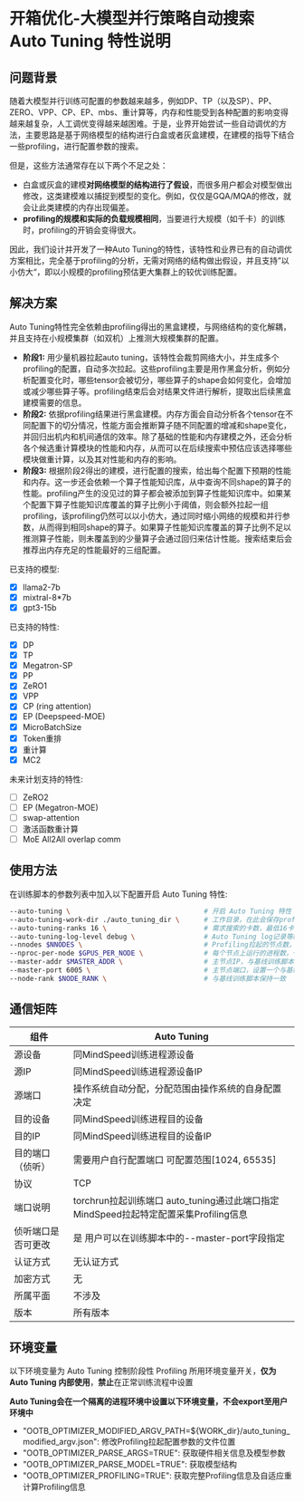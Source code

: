 # 开箱优化-大模型并行策略自动搜索 Auto Tuning 特性说明

## 问题背景

随着大模型并行训练可配置的参数越来越多，例如DP、TP（以及SP）、PP、ZERO、VPP、CP、EP、mbs、重计算等，内存和性能受到各种配置的影响变得越来越复杂，人工调优变得越来越困难。于是，业界开始尝试一些自动调优的方法，主要思路是基于网络模型的结构进行白盒或者灰盒建模，在建模的指导下结合一些profiling，进行配置参数的搜索。

但是，这些方法通常存在以下两个不足之处：

- 白盒或灰盒的建模**对网络模型的结构进行了假设**，而很多用户都会对模型做出修改，这类建模难以捕捉到模型的变化。例如，仅仅是GQA/MQA的修改，就会让此类建模的内存出现偏差。
- **profiling的规模和实际的负载规模相同**，当要进行大规模（如千卡）的训练时，profiling的开销会变得很大。

因此，我们设计并开发了一种Auto Tuning的特性，该特性和业界已有的自动调优方案相比，完全基于profiling的分析，无需对网络的结构做出假设，并且支持”以小仿大“，即以小规模的profiling预估更大集群上的较优训练配置。

## 解决方案

Auto Tuning特性完全依赖由profiling得出的黑盒建模，与网络结构的变化解耦，并且支持在小规模集群（如双机）上推测大规模集群的配置。

- **阶段1:** 用少量机器拉起auto tuning，该特性会裁剪网络大小，并生成多个profiling的配置，自动多次拉起。这些profiling主要是用作黑盒分析，例如分析配置变化时，哪些tensor会被切分，哪些算子的shape会如何变化，会增加或减少哪些算子等。profiling结束后会对结果文件进行解析，提取出后续黑盒建模需要的信息。
- **阶段2:** 依据profiling结果进行黑盒建模。内存方面会自动分析各个tensor在不同配置下的切分情况，性能方面会推断算子随不同配置的增减和shape变化，并回归出机内和机间通信的效率。除了基础的性能和内存建模之外，还会分析各个候选重计算模块的性能和内存，从而可以在后续搜索中预估应该选择哪些模块做重计算，以及其对性能和内存的影响。
- **阶段3:** 根据阶段2得出的建模，进行配置的搜索，给出每个配置下预期的性能和内存。这一步还会依赖一个算子性能知识库，从中查询不同shape的算子的性能。profiling产生的没见过的算子都会被添加到算子性能知识库中。如果某个配置下算子性能知识库覆盖的算子比例小于阈值，则会额外拉起一组profiling，该profiling仍然可以以小仿大，通过同时缩小网络的规模和并行参数，从而得到相同shape的算子。如果算子性能知识库覆盖的算子比例不足以推测算子性能，则未覆盖到的少量算子会通过回归来估计性能。搜索结束后会推荐出内存充足的性能最好的三组配置。

已支持的模型:
- [x] llama2-7b
- [x] mixtral-8*7b
- [x] gpt3-15b

已支持的特性:

- [x] DP
- [x] TP
- [x] Megatron-SP
- [x] PP
- [x] ZeRO1
- [x] VPP
- [x] CP (ring attention)
- [x] EP (Deepspeed-MOE)
- [x] MicroBatchSize
- [x] Token重排
- [x] 重计算
- [x] MC2

未来计划支持的特性:

- [ ] ZeRO2
- [ ] EP (Megatron-MOE)
- [ ] swap-attention
- [ ] 激活函数重计算
- [ ] MoE All2All overlap comm

## 使用方法

在训练脚本的参数列表中加入以下配置开启 Auto Tuning 特性:

```bash
--auto-tuning \                                 # 开启 Auto Tuning 特性
--auto-tuning-work-dir ./auto_tuning_dir \      # 工作目录，在此会保存profiling等文件
--auto-tuning-ranks 16 \                        # 需求搜索的卡数，最低16卡
--auto-tuning-log-level debug \                 # Auto Tuning log记录等级，可选warning, info, debug
--nnodes $NNODES \                              # Profiling拉起的节点数，与基线训练脚本保持一致
--nproc-per-node $GPUS_PER_NODE \               # 每个节点上运行的进程数，一般与单节点卡数相同，与基线训练脚本保持一致
--master-addr $MASTER_ADDR \                    # 主节点IP，与基线训练脚本保持一致
--master-port 6005 \                            # 主节点端口，设置一个与基线脚本不同的端口
--node-rank $NODE_RANK \                        # 与基线训练脚本保持一致
```

## 通信矩阵

| 组件                  | Auto Tuning                                                                   |
| -------------------- | ----------------------------------------------------------------------------- |
| 源设备                | 同MindSpeed训练进程源设备                                                       |
| 源IP                 | 同MindSpeed训练进程源设备IP                                                      |
| 源端口                | 操作系统自动分配，分配范围由操作系统的自身配置决定                                   |
| 目的设备              | 同MindSpeed训练进程目的设备                                                      |
| 目的IP                | 同MindSpeed训练进程目的设备IP                                                   |
| 目的端口 （侦听）      | 需要用户自行配置端口 可配置范围[1024, 65535]                                       |
| 协议                  | TCP                                                                           |
| 端口说明              | torchrun拉起训练端口 auto_tuning通过此端口指定MindSpeed拉起特定配置采集Profiling信息 |
| 侦听端口是否可更改     | 是 用户可以在训练脚本中的--master-port字段指定                                     |
| 认证方式              | 无认证方式                                                                     |
| 加密方式              | 无                                                                            |
| 所属平面              | 不涉及                                                                         |
| 版本                  | 所有版本                                                                       |

## 环境变量
以下环境变量为 Auto Tuning 控制阶段性 Profiling 所用环境变量开关，**仅为 Auto Tuning 内部使用**，**禁止**在正常训练流程中设置

**Auto Tuning会在一个隔离的进程环境中设置以下环境变量，不会export至用户环境中**
- "OOTB_OPTIMIZER_MODIFIED_ARGV_PATH=${WORK_dir}/auto_tuning_modified_argv.json": 修改Profiling拉起配置参数的文件位置
- "OOTB_OPTIMIZER_PARSE_ARGS=TRUE": 获取硬件相关信息及模型参数
- "OOTB_OPTIMIZER_PARSE_MODEL=TRUE": 获取模型结构
- "OOTB_OPTIMIZER_PROFILING=TRUE": 获取完整Profiling信息及自适应重计算Profiling信息
